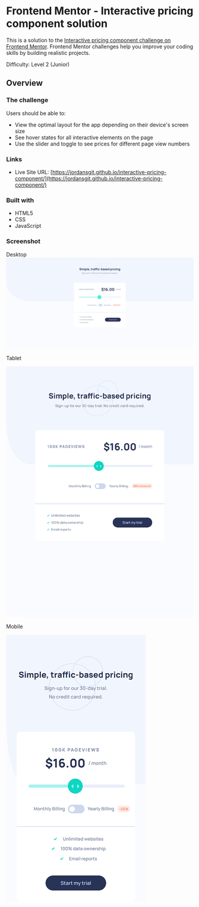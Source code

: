 # Frontend Mentor - Interactive pricing component solution

This is a solution to the [Interactive pricing component challenge on Frontend Mentor](https://www.frontendmentor.io/challenges/interactive-pricing-component-t0m8PIyY8). Frontend Mentor challenges help you improve your coding skills by building realistic projects. 

Difficulty: Level 2 (Junior)

## Overview

### The challenge

Users should be able to:

- View the optimal layout for the app depending on their device's screen size
- See hover states for all interactive elements on the page
- Use the slider and toggle to see prices for different page view numbers

### Links

- Live Site URL: [https://jordansgit.github.io/interactive-pricing-component/](https://jordansgit.github.io/interactive-pricing-component/)

### Built with

- HTML5 
- CSS 
- JavaScript 

### Screenshot

Desktop 
![Desktop Screenshot](./screenshots/desktop-screenshot.png)

Tablet

![Tablet Screenshot](./screenshots/tablet-screenshot.png)

Mobile

![Mobile Screenshot](./screenshots/mobile-screenshot.png)
